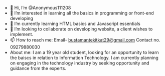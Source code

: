 - 👋 Hi, I’m @Anonymous111208
- 👀 I’m interested in learning all the basics in programming or front-end developing
- 🌱 I’m currently learning HTML basics and Javascript essentials
- 💞️ I’m looking to collaborate on developing website, a client wishes to implement.
- 📫 How to reach me: Email- bustamantekitkat29@gmail.com Contact no. 09279880030
- About me: I am a 19 year old student, looking for an opportunity to learn the baiscs in relation to Information Technology. I am
  currently planning on engaging in the technology industry by seeking opportunity and guidance from the experts. 

<!---
Anonymous111208/Anonymous111208 is a ✨ special ✨ repository because its `README.md` (this file) appears on your GitHub profile.
You can click the Preview link to take a look at your changes.
--->
